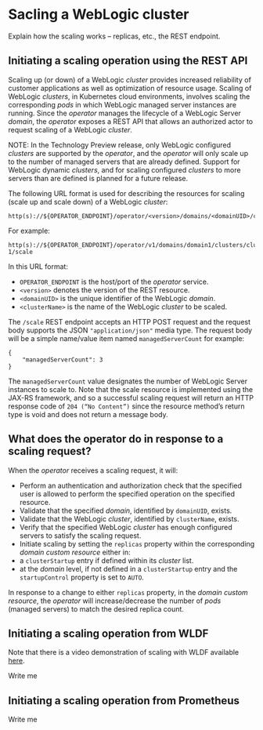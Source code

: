 # Sacling a WebLogic cluster

Explain how the scaling works – replicas, etc., the REST endpoint.

## Initiating a scaling operation using the REST API

Scaling up (or down) of a WebLogic *cluster* provides increased reliability of customer applications as well as optimization of resource usage.  Scaling of WebLogic *clusters*, in Kubernetes cloud environments, involves scaling the corresponding *pods* in which WebLogic managed server instances are running.  Since the *operator* manages the lifecycle of a WebLogic Server *domain*, the *operator* exposes a REST API that allows an authorized actor to request scaling of a WebLogic *cluster*.

NOTE: In the Technology Preview release, only WebLogic configured *clusters* are supported by the *operator*, and the *operator* will only scale up to the number of managed servers that are already defined.  Support for WebLogic dynamic *clusters*, and for scaling configured *clusters* to more servers than are defined is planned for a future release.

The following URL format is used for describing the resources for scaling (scale up and scale down) of a WebLogic *cluster*:

```
http(s)://${OPERATOR_ENDPOINT}/operator/<version>/domains/<domainUID>/clusters/<clusterName>/scale
```

For example:

```
http(s)://${OPERATOR_ENDPOINT}/operator/v1/domains/domain1/clusters/cluster-1/scale
```

In this URL format:

*	`OPERATOR_ENDPOINT` is the host/port of the *operator* service.
*	`<version>` denotes the version of the REST resource.
*	`<domainUID>` is the unique identifier of the WebLogic *domain*.
*	`<clusterName>` is the name of the WebLogic *cluster* to be scaled.

The `/scale` REST endpoint accepts an HTTP POST request and the request body supports the JSON `"application/json"` media type.  The request body will be a simple name/value item named `managedServerCount` for example:

```
{
    "managedServerCount": 3
}
```

The `managedServerCount` value designates the number of WebLogic Server instances to scale to.  Note that the scale resource is implemented using the JAX-RS framework, and so a successful scaling request will return an HTTP response code of `204 (“No Content”)` since the resource method’s return type is void and does not return a message body.

## What does the operator do in response to a scaling request?

When the *operator* receives a scaling request, it will:

*	Perform an authentication and authorization check that the specified user is allowed to perform the specified operation on the specified resource.
*	Validate that the specified *domain*, identified by `domainUID`, exists.
*	Validate that the WebLogic *cluster*, identified by `clusterName`, exists.
*	Verify that the specified WebLogic *cluster* has enough configured servers to satisfy the scaling request.
*	Initiate scaling by setting the `replicas` property within the corresponding *domain custom resource* either in:
  *	a `clusterStartup` entry if defined within its *cluster* list.
  *	at the *domain* level, if not defined in a `clusterStartup` entry and the `startupControl` property is set to `AUTO`.

In response to a change to either `replicas` property, in the *domain custom resource*, the *operator* will increase/decrease the number of *pods* (managed servers) to match the desired replica count.

## Initiating a scaling operation from WLDF

Note that there is a video demonstration of scaling with WLDF available [here](https://youtu.be/Q8iZi2e9HvU).

Write me

## Initiating a scaling operation from Prometheus

Write me
